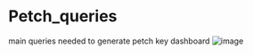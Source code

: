 # Petch_queries
main queries needed to generate petch key dashboard
![image](https://user-images.githubusercontent.com/98558527/226353644-61ca33db-9d05-4b63-8097-1062c0619546.png)
